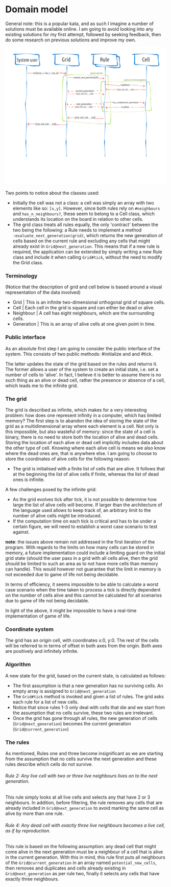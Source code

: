 # Domain model

General note: this is a popular kata, and as such I imagine a number of solutions
must be available online.
I am going to avoid looking into any existing solutions for my first attempt,
followed by seeking feedback, then do some research on previous solutions and
improve my own.

![diagram](https://github.com/andreamazza89/game_of_life/blob/master/docs/Drawing.jpeg)

Two points to notice about the classes used:
- Initially the cell was not a class: a cell was simply an array with two 
elements like so: ```[x,y]```. However, since both rules rely on ```#neighbours``` 
and ```has_n_neighbours?```, these seem to belong to a Cell class, which 
understands its location on the board in relation to other cells.
- The grid class treats all rules equally, the only 'contract' between the two 
being the following: a Rule needs to implement a method 
```:evaluate_next_generation(grid)```, which returns the new generation of cells 
based on the current rule and excluding any cells that might already exist in 
```Grid@next_generation```. This means that if a new rule is required, the 
application can be extended by simply writing a new Rule class and include it 
when calling ```Grid#tick```,  without the need to modify the Grid class.

### Terminology

(Notice that the description of grid and cell below is based around a visual
representation of the data involved)

- Grid       | This is an infinite two-dimensional orthogonal grid of square cells.
- Cell       | Each cell in the grid is square and can either be dead or alive.
- Neighbour  | A cell has eight neighbours, which are the surrounding cells.
- Generation | This is an array of alive cells at one given point in time. 

### Public interface

As an absolute first step I am going to consider the public interface of the
system.
This consists of two public methods: #initialize and and #tick.

The latter updates the state of the grid based on the rules and returns it.
The former allows a user of the system to create an initial state, i.e. set a
number of cells to 'alive'. In fact, I believe it is better to assume there is
no such thing as an alive or dead cell, rather the presence or absence of a cell,
which leads me to the infinite grid.

### The grid

The grid is described as infinite, which makes for a very interesting problem:
how does one represent infinity in a computer, which has limited memory?
The first step is to abandon the idea of storing the state of the grid as a
multidimensional array where each element is a cell. Not only is this impossible,
but also wasteful of memory: since the state of a cell is binary, there is no
need to store both the location of alive and dead cells. Storing the location of
each alive or dead cell implicitly includes data about the other type of cell.
Knowing where each alive cell is means we also know where the dead ones are,
that is anywhere else. I am going to choose to store the coordinates of alive
cells for the following reason:

- The grid is initialised with a finite list of cells that are alive. It follows
that at the beginning the list of alive cells if finite, whereas the list of dead
ones is infinite.

A few challenges posed by the infinite grid:

- As the grid evolves tick after tick, it is not possible to determine how large
the list of alive cells will become. If larger than the architecture of the
language used allows to keep track of, an arbitrary limit to the number of alive
cells might be introduced.
- If the computation time on each tick is critical and has to be under a certain
figure, we will need to establish a worst case scenario to test against.

__note__: the issues above remain not addressed in the first iteration of the 
program. With regards to the limits on how many cells can be stored in memory, a 
future implementation could include a limiting guard on the initial grid state
(should the user pass in a grid with all cells alive, then the grid should be 
limited to such an area as to not have more cells than memory can handle). This 
would however not guarantee that the limit in memory is not exceeded due to game
of life not being decidable. 

In terms of efficiency, it seems impossible to be able to calculate a worst case
scenario when the time taken to process a tick is directly dependent on the 
number of cells alive and this cannot be calculated for all scenarios due to game
of life not being decidable.

In light of the above, it might be impossible to have a real-time implementation 
of game of life.

### Coordinate system

The grid has an origin cell, with coordinates x:0, y:0. The rest of the cells
will be referred to in terms of offset in both axes from the origin. Both axes
are positively and infinitely infinite.

### Algorithm

A new state for the grid, based on the current state, is calculated as follows:
- The first assumption is that a new generation has no surviving cells. An empty 
array is assigned to ```Grid@next_generation```
- The ```Grid#tick``` method is invoked and given a list of rules. The grid asks 
each rule for a list of new cells.
- Notice that since rules 1-3 only deal with cells that die and we start from the 
assumption that no cells survive, these two rules are irrelevant.
- Once the grid has gone through all rules, the new generation of cells 
(```Grid@next_generation```) becomes the current generation (```Grid@current_generation```)

### The rules

As mentioned, Rules one and three become insignificant as we are starting from 
the assumption that no cells survive the next generation and these rules describe which cells do not survive.

###### Rule 2: Any live cell with two or three live neighbours lives on to the next generation.

This rule simply looks at all live cells and selects any that have 2 or 3 
neighbours. In addition, before filtering, the rule removes any cells that are 
already included in ```Grid@next_generation``` to avoid marking the same cell as 
alive by more than one rule.

###### Rule 4: Any dead cell with exactly three live neighbours becomes a live cell, as if by reproduction.

This rule is based on the following assumption: any dead cell that might come 
alive in the next generation must be a neighbour of a cell that is alive in 
the current generation.
With this in mind, this rule first puts all neighbours of the 
```Grid@current_generation``` in an array named ```potential_new_cells```, then 
removes and duplicates and cells already existing in ```Grid@next_generation``` 
as per rule two, finally it selects any cells that have exactly three neighbours.
